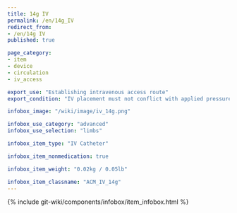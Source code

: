 ```yaml
---
title: 14g IV
permalink: /en/14g_IV
redirect_from:
- /en/14g IV
published: true

page_category:
- item
- device
- circulation
- iv_access

export_use: "Establishing intravenous access route"
export_condition: "IV placement must not conflict with applied pressure cuff"

infobox_image: "/wiki/image/iv_14g.png"

infobox_use_category: "advanced"
infobox_use_selection: "limbs"

infobox_item_type: "IV Catheter"

infobox_item_nonmedication: true

infobox_item_weight: "0.02kg / 0.05lb"

infobox_item_classname: "ACM_IV_14g"
---
```


{% include git-wiki/components/infobox/item_infobox.html %}